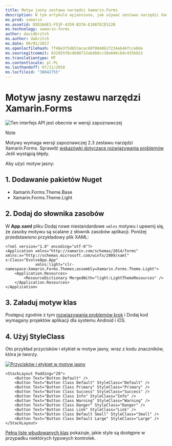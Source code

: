 ```yaml
---
title: Motyw jasny zestawu narzędzi Xamarin.Forms
description: W tym artykule wyjaśniono, jak używać zestawu narzędzi Xamarin.Forms motyw jasny w aplikacji.
ms.prod: xamarin
ms.assetid: D5D16AE3-F51F-4359-B37A-E1087ECE512B
ms.technology: xamarin-forms
author: davidbritch
ms.author: dabritch
ms.date: 09/01/2017
ms.openlocfilehash: 7f40e375d653acec60f8848627234ab46fcce8de
ms.sourcegitcommit: 632955f8cdb80712abd8dcc30e046cb9c435b922
ms.translationtype: MT
ms.contentlocale: pl-PL
ms.lasthandoff: 07/11/2018
ms.locfileid: "38842755"
---
```

# <a name="xamarinforms-light-theme"></a>Motyw jasny zestawu narzędzi Xamarin.Forms

![](~/media/shared/preview.png "Ten interfejs API jest obecnie w wersji zapoznawczej")

> [!NOTE]
> Motywy wymaga wersji zapoznawczej 2.3 zestawu narzędzi Xamarin.Forms. Sprawdź [wskazówki dotyczące rozwiązywania problemów](~/xamarin-forms/user-interface/themes/index.md) Jeśli wystąpią błędy.

Aby użyć motyw jasny:

## <a name="1-add-nuget-packages"></a>1. Dodawanie pakietów Nuget

* Xamarin.Forms.Theme.Base
* Xamarin.Forms.Theme.Light

## <a name="2-add-to-the-resource-dictionary"></a>2. Dodaj do słownika zasobów

W **App.xaml** pliku Dodaj nowe niestandardowe `xmlns` motywu i upewnij się, że zasoby motywu są scalane z słownik zasobów aplikacji.
Poniżej przedstawiono przykładowy plik XAML:

```xaml
<?xml version="1.0" encoding="utf-8"?>
<Application xmlns="http://xamarin.com/schemas/2014/forms" xmlns:x="http://schemas.microsoft.com/winfx/2009/xaml" x:Class="EvolveApp.App"
             xmlns:light="clr-namespace:Xamarin.Forms.Themes;assembly=Xamarin.Forms.Theme.Light">
    <Application.Resources>
        <ResourceDictionary MergedWith="light:LightThemeResources" />
    </Application.Resources>
</Application>
```

## <a name="3-load-theme-classes"></a>3. Załaduj motyw klas

Postępuj zgodnie z tym [rozwiązywania problemów krok](~/xamarin-forms/user-interface/themes/index.md) i Dodaj kod wymagany projektów aplikacji dla systemu Android i iOS.

## <a name="4-use-styleclass"></a>4. Użyj StyleClass

Oto przykład przycisków i etykiet w motyw jasny, wraz z kodu znaczników, która je tworzy.

[![](light-images/light-theme-sml.png "Przycisków i etykiet w motyw jasny")](light-images/light-theme.png#lightbox "przycisków i etykiet w motyw jasny")

```xaml
<StackLayout Padding="20">
    <Button Text="Button Default" />
    <Button Text="Button Class Default" StyleClass="Default" />
    <Button Text="Button Class Primary" StyleClass="Primary" />
    <Button Text="Button Class Success" StyleClass="Success" />
    <Button Text="Button Class Info" StyleClass="Info" />
    <Button Text="Button Class Warning" StyleClass="Warning" />
    <Button Text="Button Class Danger" StyleClass="Danger" />
    <Button Text="Button Class Link" StyleClass="Link" />
    <Button Text="Button Class Default Small" StyleClass="Small" />
    <Button Text="Button Class Default Large" StyleClass="Large" />
</StackLayout>
```

[Pełną listę wbudowanych klas](~/xamarin-forms/user-interface/themes/index.md) pokazuje, jakie style są dostępne w przypadku niektórych typowych kontrolek.
